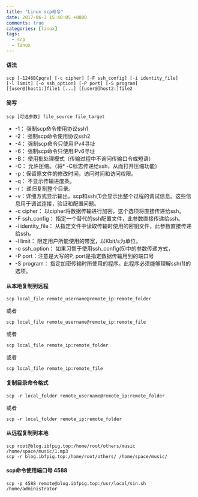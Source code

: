 ```yaml
---
title: "Linux scp命令"
date: 2017-06-3 15:40:05 +0800
comments: true
categories: [linux]
tags:
  - scp
  - linux
---
```

#### 语法
```
scp [-1246BCpqrv] [-c cipher] [-F ssh_config] [-i identity_file]
[-l limit] [-o ssh_option] [-P port] [-S program]
[[user@]host1:]file1 [...] [[user@]host2:]file2
```
<!--more-->
#### 简写

```
scp [可选参数] file_source file_target 
```

* -1： 强制scp命令使用协议ssh1
* -2： 强制scp命令使用协议ssh2
* -4： 强制scp命令只使用IPv4寻址
* -6： 强制scp命令只使用IPv6寻址
* -B： 使用批处理模式（传输过程中不询问传输口令或短语）
* -C： 允许压缩。（将* -C标志传递给ssh，从而打开压缩功能）
* -p：保留原文件的修改时间，访问时间和访问权限。
* -q： 不显示传输进度条。
* -r： 递归复制整个目录。
* -v：详细方式显示输出。scp和ssh(1)会显示出整个过程的调试信息。这些信息用于调试连接，验证和配置问题。
* -c cipher： 以cipher将数据传输进行加密，这个选项将直接传递给ssh。
* -F ssh_config： 指定一个替代的ssh配置文件，此参数直接传递给ssh。
* -i identity_file： 从指定文件中读取传输时使用的密钥文件，此参数直接传递给ssh。
* -l limit： 限定用户所能使用的带宽，以Kbit/s为单位。
* -o ssh_option： 如果习惯于使用ssh_config(5)中的参数传递方式，
* -P port：注意是大写的P, port是指定数据传输用到的端口号
* -S program： 指定加密传输时所使用的程序。此程序必须能够理解ssh(1)的选项。

#### 从本地复制到远程

```
scp local_file remote_username@remote_ip:remote_folder 
```
或者
``` 
scp local_file remote_username@remote_ip:remote_file 
```
或者
``` 
scp local_file remote_ip:remote_folder 
```
或者
``` 
scp local_file remote_ip:remote_file 
```

#### 复制目录命令格式
```
scp -r local_folder remote_username@remote_ip:remote_folder 
```
或者
```
scp -r local_folder remote_ip:remote_folder 
```

#### 从远程复制到本地

```
scp root@blog.ibfpig.top:/home/root/others/music /home/space/music/1.mp3 
scp -r blog.ibfpig.top:/home/root/others/ /home/space/music/
```

#### scp命令使用端口号 4588
```
scp -p 4588 remote@blog.ibfpig.top:/usr/local/sin.sh /home/administrator
```